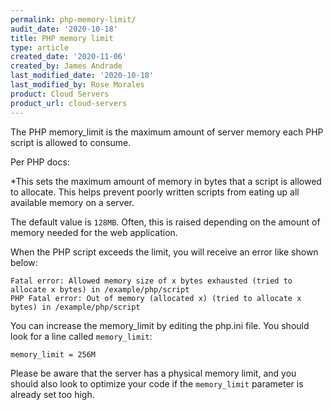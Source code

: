 ```yaml
---
permalink: php-memory-limit/
audit_date: '2020-10-18'
title: PHP memory limit
type: article
created_date: '2020-11-06'
created_by: James Andrade
last_modified_date: '2020-10-18'
last_modified_by: Rose Morales
product: Cloud Servers
product_url: cloud-servers
---
```


The PHP memory_limit is the maximum amount of server memory each PHP script is
allowed to consume.

Per PHP docs:

   *This sets the maximum amount of memory in bytes that a script is allowed to
   allocate. This helps prevent poorly written scripts from eating up all
   available memory on a server.

The default value is `128MB`. Often, this is raised depending on the amount of
memory needed for the web application.

When the PHP script exceeds the limit, you will receive an error like shown
below:

    Fatal error: Allowed memory size of x bytes exhausted (tried to allocate x bytes) in /example/php/script
    PHP Fatal error: Out of memory (allocated x) (tried to allocate x bytes) in /example/php/script

You can increase the memory_limit by editing the php.ini file. You should look
for a line called `memory_limit`:

    memory_limit = 256M

Please be aware that the server has a physical memory limit, and you should also
look to optimize your code if the `memory_limit` parameter is already set too
high.
